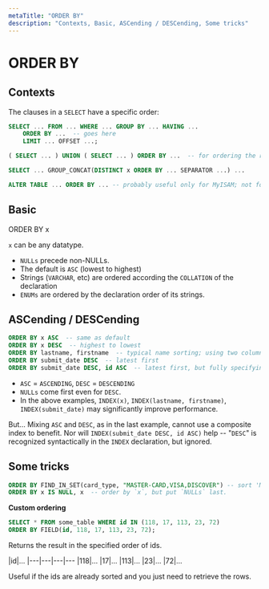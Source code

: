 ```yaml
---
metaTitle: "ORDER BY"
description: "Contexts, Basic, ASCending / DESCending, Some tricks"
---
```


# ORDER BY



## Contexts


The clauses in a `SELECT` have a specific order:

```sql
SELECT ... FROM ... WHERE ... GROUP BY ... HAVING ...
    ORDER BY ...  -- goes here
    LIMIT ... OFFSET ...;

( SELECT ... ) UNION ( SELECT ... ) ORDER BY ...  -- for ordering the result of the UNION.

SELECT ... GROUP_CONCAT(DISTINCT x ORDER BY ... SEPARATOR ...) ...

ALTER TABLE ... ORDER BY ... -- probably useful only for MyISAM; not for InnoDB

```



## Basic


ORDER BY x

`x` can be any datatype.

- `NULLs` precede non-NULLs.
- The default is `ASC` (lowest to highest)
- Strings (`VARCHAR`, etc) are ordered according the `COLLATION` of the declaration
- `ENUMs` are ordered by the declaration order of its strings.



## ASCending / DESCending


```sql
ORDER BY x ASC  -- same as default
ORDER BY x DESC  -- highest to lowest
ORDER BY lastname, firstname  -- typical name sorting; using two columns
ORDER BY submit_date DESC  -- latest first
ORDER BY submit_date DESC, id ASC  -- latest first, but fully specifying order.

```


- `ASC` = `ASCENDING`, `DESC` = `DESCENDING`
- `NULLs` come first even for `DESC`.
- In the above examples, `INDEX(x)`, `INDEX(lastname, firstname)`, `INDEX(submit_date)`  may significantly improve performance.

But... Mixing `ASC` and `DESC`, as in the last example, cannot use a composite index to benefit.  Nor will `INDEX(submit_date DESC, id ASC)` help -- "`DESC`" is recognized syntactically in the `INDEX` declaration, but ignored.



## Some tricks


```sql
ORDER BY FIND_IN_SET(card_type, "MASTER-CARD,VISA,DISCOVER") -- sort 'MASTER-CARD' first.
ORDER BY x IS NULL, x  -- order by `x`, but put `NULLs` last.

```

**Custom ordering**

```sql
SELECT * FROM some_table WHERE id IN (118, 17, 113, 23, 72) 
ORDER BY FIELD(id, 118, 17, 113, 23, 72);

```

Returns the result in the specified order of ids.

|id|...
|---|---|---|---
|118|...
|17|...
|113|...
|23|...
|72|...

Useful if the ids are already sorted and you just need to retrieve the rows.

